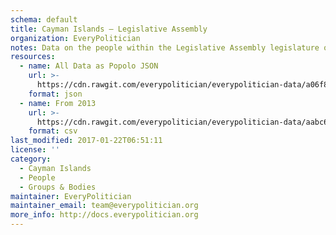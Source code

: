 ```yaml
---
schema: default
title: Cayman Islands — Legislative Assembly
organization: EveryPolitician
notes: Data on the people within the Legislative Assembly legislature of Cayman Islands.
resources:
  - name: All Data as Popolo JSON
    url: >-
      https://cdn.rawgit.com/everypolitician/everypolitician-data/a06f8c71a9d37ce035308dcf2182d9a83fb25664/data/Cayman_Islands/Legislative_Assembly/ep-popolo-v1.0.json
    format: json
  - name: From 2013
    url: >-
      https://cdn.rawgit.com/everypolitician/everypolitician-data/aabc6480ccf3e5bd173fd80bf3f75cc113eff898/data/Cayman_Islands/Legislative_Assembly/term-2013.csv
    format: csv
last_modified: 2017-01-22T06:51:11
license: ''
category:
  - Cayman Islands
  - People
  - Groups & Bodies
maintainer: EveryPolitician
maintainer_email: team@everypolitician.org
more_info: http://docs.everypolitician.org
---
```

